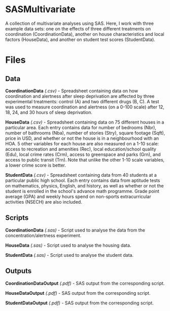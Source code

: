 # SASMultivariate
A collection of multivariate analyses using SAS. Here, I work with three example data sets: one on the effects of three different treatments on coordination (CoordinationData), another on house characteristics and local factors (HouseData), and another on student test scores (StudentData).

# Files

## Data

**CoordinationData** *(.csv)* - Spreadsheet containing data on how coordination and alertness after sleep deprivation are affected by three experimental treatments: control (A) and two different drugs (B, C). A test was used to measure coordination and alertness (on a 0-100 scale) after 12, 18, 24, and 30 hours of sleep deprivation.

**HouseData** *(.csv)* - Spreadsheet containing data on 75 different houses in a particular area. Each entry contains data for number of bedrooms (Nbr), number of bathrooms (Nba), number of stories (Stry), square footage (Sqft), price in USD, and whether or not the house is in a neighbourhood with an HOA. 5 other variables for each house are also measured on a 1-10 scale: access to recreation and amenities (Rec), local education/school quality (Edu), local crime rates (Crm), access to greenspace and parks (Grn), and access to public transit (Trn). Note that unlike the other 1-10 scale variables, a lower crime score is better.

**StudentData** *(.csv)* - Spreadsheet containing data from 40 students at a particular public high school. Each entry contains data from aptitude tests on mathematics, physics, English, and history, as well as whether or not the student is enrolled in the school's advance math programme. Grade point average (GPA) and weekly hours spend on non-sports extracurricular activities (NSECH) are also included.

## Scripts

**CoordinationData** *(.sas)* - Script used to analyse the data from the concentration/alertness experiment.

**HouseData** *(.sas)* - Script used to analyse the housing data.

**StudentData** *(.sas)* - Script used to analyse the student data.

## Outputs

**CoordinationDataOutput** *(.pdf)* - SAS output from the corresponding script.

**HouseDataOutput** *(.pdf)* - SAS output from the corresponding script.

**StudentDataOutput** *(.pdf)* - SAS output from the corresponding script.
